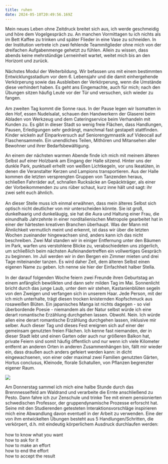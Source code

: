 ```yaml
---
title: ruhen
date: 2024-05-10T20:49:56.169Z
---
```

Mein neues Leben ohne Zeitdruck breitet sich aus, ich werde geschmeidig und höre dem Vogelgespräch zu. An manchen Vormittagen tu ich nichts als im Bett Kaffee zu trinken und später Flieder in eine Vase zu schneiden. In der Institution vertrete ich zwei fehlende Teammitglieder ohne mich von der dreifachen Aufgabenmenge gehetzt zu fühlen. Allein zu wissen, dass abends keine mehrstündige Lerneinheit wartet, weitet mich bis an den Horizont und zurück.\
\
Nächstes Modul der Weiterbildung. Wir befassen uns mit einem bestimmten Entwicklungsstadium vor dem 6. Lebensjahr und die damit einhergehende Verkörperung sowie das Ausbleiben der Verkörperung, wenn die Umstände diese verhindert haben. Es geht ans Eingemachte, auch für mich; nach den Übungen sitzen häufig Leute vor der Tür und versuchen, sich wieder zu fangen.\
\
Am zweiten Tag kommt die Sonne raus. In der Pause legen wir Isomatten in den Hof, essen Nudelsalat, schauen den Handwerkern der Glaserei beim Abladen von Werkzeug und dem Cateringservice beim Verhandeln mit Kunden zu. Es gibt in dieser Stadt so wenig freie Flächen, dass Handlungen, Pausen, Erledigungen sehr gedrängt, manchmal fast gestapelt stattfinden. Kinder wickeln auf Einparkversuch auf Seniorengymnastik auf Videocall auf Flaschensammeln. Ein unendliches Teilen, Mithören und Mitansehen aller Bewohner und ihrer Bedarfsbewältigung. 

An einem der nächsten warmen Abende finde ich mich mit meinem älteren Selbst auf einer Holzbank am Eingang der Halle sitzend. Hinter uns der dunkle Park, punktuell erhellt von weißen Lichtkegeln, vor uns Ikeatüten, in denen die Veranstalter Kerzen und Lampions transportieren. Aus der Halle kommen die letzten versprengten Gruppen von Tanzenden heraus, schließen Fahrräder auf, schnallen Rucksäcke an Gepäckträger, als einer der Vorbeikommenden zu uns rüber schaut, kurz inne hält und sagt: ihr zwei seht euch ähnlich.\
\
An dieser Stelle muss ich einmal erwähnen, dass mein älteres Selbst sich optisch nicht deutlicher von mir unterscheiden könnte. Sie ist groß, dunkelhaarig und dunkeläugig, sie hat die Aura und Haltung einer Frau, die einundhalb Jahrzehnte in einer norditalienischen Metropole gearbeitet hat in einer der härtesten kreativen Branchen überhaupt. Was der Mann mit Ähnlichkeit vermutlich meint und erkennt, ist dass wir über die letzten Wochen zueinander hingewachsen sind, anders kann ich das nicht beschreiben. Zwei Mal standen wir in einiger Entfernung unter den Bäumen im Park, warfen uns verstohlene Blicke zu, verabschiedeten uns zögerlich, um schließlich beim nächsten Aufeinandertreffen ein vollwertiges Gespräch zu beginnen. Im Juli werden wir in den Bergen ein Zimmer mieten und drei Tage miteinander tanzen. Es wird daher Zeit, dem älteren Selbst einen eigenen Name zu geben. Ich nenne sie hier der Einfachheit halber Stella.\
\
In der darauf folgenden Woche feiern zwei Freunde ihren Geburtstag an einem anfänglich bewölkten und dann sehr milden Tag im Mai. Sonnenlicht bricht durch das junge Laub, unter dem wir stehen, Kastanienblüten segeln von den Zweigen und verfangen sich in unserem Haar. Jede Person, mit der ich mich unterhalte, trägt diesen trocken knisternden Kopfschmuck aus rosaweißen Blüten. Ein japanisches Manga ist nichts dagegen - so viel überbordende Poesie - niemandem als der Natur selbst würde ich eine derart romantische Erzählung durchgehen lassen. Obwohl. Nein. Ich würde allen eine derart romantische Erzählung durchgehen lassen, inklusive mir selber. Auch dieser Tag und dieses Fest ereignen sich auf einer der gemeinsam genutzten freien Flächen. Ich kenne fast niemanden, der in dieser Stadt lebt und einen Garten oder auch nur größeren Balkon hat, private Feiern sind somit häufig öffentlich und nur wenn ich viele Kilometer entfernt an anderen Orten in anderen Zusammenhängen bin, fällt mir wieder ein, dass draußen auch anders gefeiert werden kann: in dicht eingewachsenen, von einer oder maximal zwei Familien genutzten Gärten, Hortus conclusus, Kleinode, florale Schatullen, von Pflanzen begrenzter eigener Raum. 

![](/uploads/brennnesseln.jpg)

Am Donnerstag sammel ich mich eine halbe Stunde durch das Brennnesselfeld am Waldrand und verarbeite die Ernte anschließend zu Pesto. Dann fahre ich zur Zenschule und trinke Tee mit einem pensionierten schwedischen Professor, der gruppendynamische Prozesse erforscht hat. Seine mit den Studierenden getesteten Interaktionsvorschläge inspirieren mich eine Abwandlung davon eventuell in der Arbeit zu verwenden. Eine der von ihm entwickelten Übungen besteht aus 5 Handlungen/Schritten, die verkörpert, d.h. mit eindeutig körperlichem Ausdruck durchlaufen werden:\
\
how to know what you want\
how to ask for it\
how to make an effort\
how to end the effort\
how to accept the result